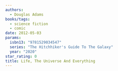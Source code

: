 ```yaml
---
authors:
  - Douglas Adams
books/tags:
  - science fiction
  - comic
date: 2012-05-03
params:
  isbn13: "9781529034547"
  series: "The Hitchhiker's Guide To The Galaxy"
  year: "2020"
star_rating: 0
title: Life, The Universe And Everything
---
```


<!--more-->
